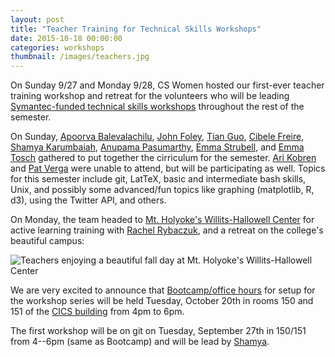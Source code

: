 ```yaml
---
layout: post
title: "Teacher Training for Technical Skills Workshops"
date: 2015-10-18 00:00:00
categories: workshops
thumbnail: /images/teachers.jpg
---
```


On Sunday 9/27 and Monday 9/28, CS Women hosted our first-ever teacher training workshop and retreat for the volunteers who will be leading [Symantec-funded technical skills workshops](https://www.ncwit.org/programs-campaigns/ncwit-awards/ncwit-student-seed-fund/previous-ncwit-student-seed-fund-winners) throughout the rest of the semester.

On Sunday, [Apoorva Balevalachilu](http://apoorvaraob.wix.com/about-me/), [John Foley](jjfiv.githib.io), [Tian Guo](http://people.cs.umass.edu/~tian), [Cibele Freire](http://people.cs.umass.edu/~cibelemf), [Shamya Karumbaiah](http://people.cs.umass.edu/~shamya), [Anupama Pasumarthy](http://people.cs.umass.edu/~apasumarthy), [Emma Strubell](http://people.cs.umass.edu/~strubell), and [Emma Tosch](http://people.cs.umass.edu/~etosch) gathered to put together the cirriculum for the semester. [Ari Kobren](http://people.cs.umass.edu/~akobren) and [Pat Verga](http://people.cs.umass.edu/~pat/) were unable to attend, but will be participating as well. Topics for this semester include git, LatTeX, basic and intermediate bash skills, Unix, and possibly some advanced/fun topics like graphing (matplotlib, R, d3), using the Twitter API, and others. 

On Monday, the team headed to [Mt. Holyoke's Willits-Hallowell Center](https://www.mtholyoke.edu/willits/) for active learning training with [Rachel Rybaczuk](https://twitter.com/rachel_rybaczuk), and a retreat on the college's beautiful campus:

![Teachers enjoying a beautiful fall day at Mt. Holyoke's Willits-Hallowell Center](/images/teachers.jpg)

We are very excited to announce that [Bootcamp/office hours](http://cswomenumass.github.io/tech-skills-bootcamp/) for setup for the workshop series will be held Tuesday, October 20th in rooms 150 and 151 of the [CICS building](https://www.google.com/maps/place/College+of+Information+and+Computer+Sciences/@42.395133,-72.5334258,17z/data=!4m2!3m1!1s0x89e6d27ac4d217f9:0x7f946abcd9505879) from 4pm to 6pm.

The first workshop will be on git on Tuesday, September 27th in 150/151 from 4--6pm (same as Bootcamp) and will be lead by [Shamya](http://people.cs.umass.edu/~shamya/). 